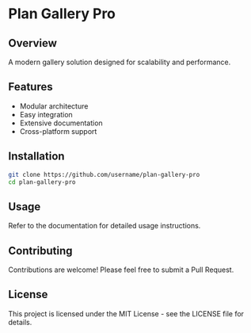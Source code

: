 # Plan Gallery Pro

## Overview
A modern gallery solution designed for scalability and performance.

## Features
- Modular architecture
- Easy integration
- Extensive documentation
- Cross-platform support

## Installation
```bash
git clone https://github.com/username/plan-gallery-pro
cd plan-gallery-pro
```

## Usage
Refer to the documentation for detailed usage instructions.

## Contributing
Contributions are welcome! Please feel free to submit a Pull Request.

## License
This project is licensed under the MIT License - see the LICENSE file for details.